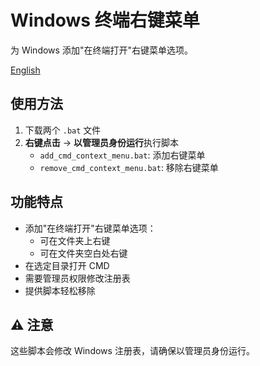 # Windows 终端右键菜单

为 Windows 添加"在终端打开"右键菜单选项。

[English](README.md)

## 使用方法

1. 下载两个 `.bat` 文件
2. **右键点击** -> **以管理员身份运行**执行脚本
   - `add_cmd_context_menu.bat`: 添加右键菜单
   - `remove_cmd_context_menu.bat`: 移除右键菜单

## 功能特点

- 添加"在终端打开"右键菜单选项：
  - 可在文件夹上右键
  - 可在文件夹空白处右键
- 在选定目录打开 CMD
- 需要管理员权限修改注册表
- 提供脚本轻松移除

## ⚠️ 注意

这些脚本会修改 Windows 注册表，请确保以管理员身份运行。 